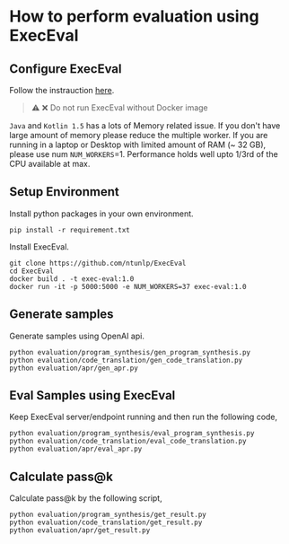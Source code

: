 # How to perform evaluation using ExecEval

## Configure ExecEval

Follow the instrauction [here](https://github.com/ntunlp/execeval).

> :warning: ❌ Do not run ExecEval without Docker image

`Java` and `Kotlin 1.5` has a lots of Memory related issue. If you don't have large amount of memory please reduce the multiple worker. If you are running in a laptop or Desktop with limited amount of RAM (~ 32 GB), please use num `NUM_WORKERS`=1. Performance holds well upto 1/3rd of the CPU available at max.

## Setup Environment
Install python packages in your own environment.
```
pip install -r requirement.txt
```

Install ExecEval.
```
git clone https://github.com/ntunlp/ExecEval
cd ExecEval
docker build . -t exec-eval:1.0
docker run -it -p 5000:5000 -e NUM_WORKERS=37 exec-eval:1.0
```

## Generate samples

Generate samples using OpenAI api.

```
python evaluation/program_synthesis/gen_program_synthesis.py
python evaluation/code_translation/gen_code_translation.py
python evaluation/apr/gen_apr.py
```

## Eval Samples using ExecEval

Keep ExecEval server/endpoint running and then run the following code, 

```
python evaluation/program_synthesis/eval_program_synthesis.py
python evaluation/code_translation/eval_code_translation.py
python evaluation/apr/eval_apr.py
```

## Calculate pass@k

Calculate pass@k by the following script,

```
python evaluation/program_synthesis/get_result.py
python evaluation/code_translation/get_result.py
python evaluation/apr/get_result.py
```